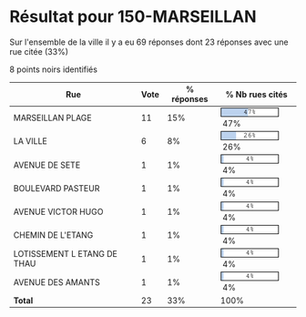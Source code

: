 # Résultat pour 150-MARSEILLAN

Sur l'ensemble de la ville il y a eu 69 réponses dont 23 réponses avec une rue citée (33%)

8 points noirs identifiés

| Rue | Vote | % réponses | % Nb rues cités|
|-----|------|------------|----------------|
| MARSEILLAN PLAGE | 11 | 15% | <img src="../../img/bar_47.gif" />&nbsp;47%|
| LA VILLE | 6 | 8% | <img src="../../img/bar_26.gif" />&nbsp;26%|
| AVENUE DE SETE | 1 | 1% | <img src="../../img/bar_4.gif" />&nbsp;4%|
| BOULEVARD PASTEUR | 1 | 1% | <img src="../../img/bar_4.gif" />&nbsp;4%|
| AVENUE VICTOR HUGO | 1 | 1% | <img src="../../img/bar_4.gif" />&nbsp;4%|
| CHEMIN DE L'ETANG | 1 | 1% | <img src="../../img/bar_4.gif" />&nbsp;4%|
| LOTISSEMENT L ETANG DE THAU | 1 | 1% | <img src="../../img/bar_4.gif" />&nbsp;4%|
| AVENUE DES AMANTS | 1 | 1% | <img src="../../img/bar_4.gif" />&nbsp;4%|
| **Total** | 23 | 33% | 100%|
